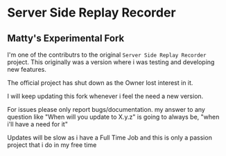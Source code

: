 Server Side Replay Recorder
=======
Matty's Experimental Fork
-------

I'm one of the contributrs to the original `Server Side Replay Recorder` project.
This originally was a version where i was testing and developing new features.

The official project has shut down as the Owner lost interest in it.

I will keep updating this fork whenever i feel the need a new version.

For issues please only report bugs/documentation. my answer to any question like "When will you update to X.y.z" is going to always be, "when i'll have a need for it"

Updates will be slow as i have a Full Time Job and this is only a passion project that i do in my free time
